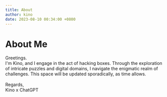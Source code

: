 ```yaml
---
title: About
author: kino
date: 2023-08-10 00:34:00 +0800
---
```


# About Me

Greetings.
<br>
I'm Kino, and I engage in the act of hacking boxes. Through the exploration of intricate puzzles and digital domains, I navigate the enigmatic realm of challenges. This space will be updated sporadically, as time allows.
<br>
<br>
Regards,
<br>
Kino x ChatGPT

